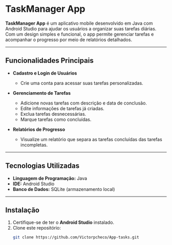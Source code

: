 # TaskManager App  

**TaskManager App** é um aplicativo mobile desenvolvido em Java com Android Studio para ajudar os usuários a organizar suas tarefas diárias. Com um design simples e funcional, o app permite gerenciar tarefas e acompanhar o progresso por meio de relatórios detalhados.  

---

## **Funcionalidades Principais**  

- **Cadastro e Login de Usuários**  
  - Crie uma conta para acessar suas tarefas personalizadas.   

- **Gerenciamento de Tarefas**  
  - Adicione novas tarefas com descrição e data de conclusão.  
  - Edite informações de tarefas já criadas.  
  - Exclua tarefas desnecessárias.  
  - Marque tarefas como concluídas.  

- **Relatórios de Progresso**  
  - Visualize um relatório que separa as tarefas concluídas das tarefas incompletas. 
---

## **Tecnologias Utilizadas**  

- **Linguagem de Programação:** Java  
- **IDE:** Android Studio  
- **Banco de Dados:** SQLite (armazenamento local)  

---

## **Instalação**  

1. Certifique-se de ter o **Android Studio** instalado.  
2. Clone este repositório:  
   ```bash  
   git clone https://github.com/Victorpcheco/App-tasks.git
